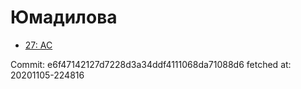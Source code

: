 # Юмадилова
- [27: AC](27.md)

Commit: e6f47142127d7228d3a34ddf4111068da71088d6
 fetched at: 20201105-224816
